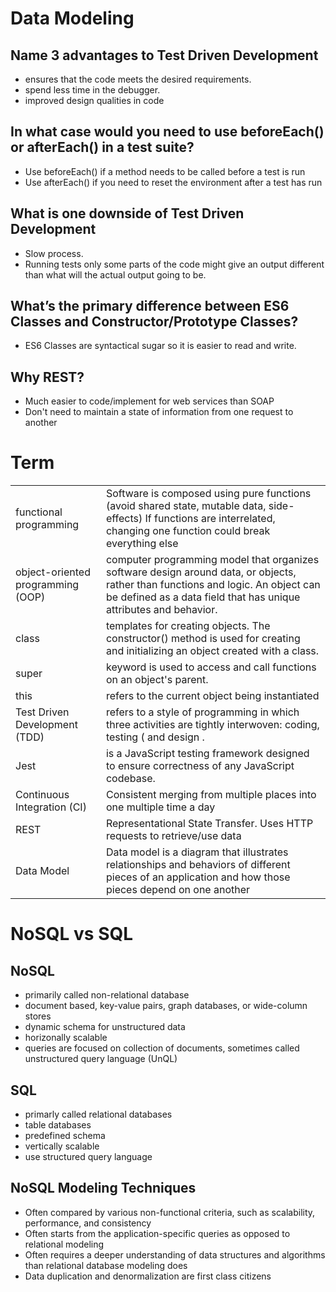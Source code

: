 # Data Modeling

## Name 3 advantages to Test Driven Development
- ensures that the code meets the desired requirements.
- spend less time in the debugger.
- improved design qualities in code


## In what case would you need to use beforeEach() or afterEach() in a test suite?
- Use beforeEach() if a method needs to be called before a test is run
- Use afterEach() if you need to reset the environment after a test has run

## What is one downside of Test Driven Development
- Slow process.
- Running tests only some parts of the code might give an output different than what will the actual output going to be.

## What’s the primary difference between ES6 Classes and Constructor/Prototype Classes?
- ES6 Classes are syntactical sugar so it is easier to read and write.

## Why REST?
- Much easier to code/implement for web services than SOAP
- Don't need to maintain a state of information from one request to another

# Term

|    |  |
| ----------- | ----------- |
| functional programming | Software is composed using pure functions (avoid shared state, mutable data, side-effects) If functions are interrelated, changing one function could break everything else        |
| object-oriented programming (OOP)      | computer programming model that organizes software design around data, or objects, rather than functions and logic. An object can be defined as a data field that has unique attributes and behavior.        |
| class      | templates for creating objects. The constructor() method is used for creating and initializing an object created with a class.        |
| super      |  keyword is used to access and call functions on an object's parent.        |
| this      | refers to the current object being instantiated        |
| Test Driven Development (TDD)      | refers to a style of programming in which three activities are tightly interwoven: coding, testing ( and design .        |
| Jest      | is a JavaScript testing framework designed to ensure correctness of any JavaScript codebase.        |
| Continuous Integration (CI)      | Consistent merging from multiple places into one multiple time a day       |
| REST      | Representational State Transfer. Uses HTTP requests to retrieve/use data|
| Data Model     | Data model is a diagram that illustrates relationships and behaviors of different pieces of an application and how those pieces depend on one another        |



# NoSQL vs SQL
## NoSQL 
- primarily called non-relational database
- document based, key-value pairs, graph databases, or wide-column stores
- dynamic schema for unstructured data
- horizonally scalable
- queries are focused on collection of documents, sometimes called unstructured query language (UnQL)


## SQL
- primarly called relational databases
- table databases
- predefined schema
- vertically scalable
- use structured query language

## NoSQL Modeling Techniques
- Often compared by various non-functional criteria, such as scalability, performance, and consistency
- Often starts from the application-specific queries as opposed to relational modeling
- Often requires a deeper understanding of data structures and algorithms than relational database modeling does
- Data duplication and denormalization are first class citizens